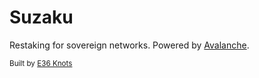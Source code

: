# Suzaku

Restaking for sovereign networks. Powered by [Avalanche](https://www.avax.network/).

<sub>Built by [E36 Knots](https://github.com/e36knots)</sub>
